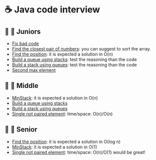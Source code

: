 # :coffee: Java code interview

## :boy: :girl: Juniors
 * [Fix bad code](https://github.com/firaja/om-java-interview/blob/master/src/main/java/com/openmind/interviews/BadCode.java)
 * [Find the closest pair of numbers](https://github.com/firaja/om-java-interview/blob/master/src/main/java/com/openmind/interviews/FindClosest.java): you can suggest to sort the array.
 * [Find the position](https://github.com/firaja/om-java-interview/blob/master/src/main/java/com/openmind/interviews/FindElement.java): it is expected a solution in O(n)
 * [Build a queue using stacks](https://github.com/firaja/om-java-interview/blob/master/src/main/java/com/openmind/interviews/QueueWithStacks.java): test the reasoning than the code
 * [Build a stack using queues](https://github.com/firaja/om-java-interview/blob/master/src/main/java/com/openmind/interviews/StackWithQueues.java): test the reasoning than the code
 * [Second max element](https://github.com/firaja/om-java-interview/blob/master/src/main/java/com/openmind/interviews/SecondMax.java)

## :man: :woman: Middle
 * [MinStack](https://github.com/firaja/om-java-interview/blob/master/src/main/java/com/openmind/interviews/MinStack.java): it is expected a solution in O(n)
 * [Build a queue using stacks](https://github.com/firaja/om-java-interview/blob/master/src/main/java/com/openmind/interviews/QueueWithStacks.java)
 * [Build a stack using queues](https://github.com/firaja/om-java-interview/blob/master/src/main/java/com/openmind/interviews/StackWithQueues.java)
 * [Single not paired element](https://github.com/firaja/om-java-interview/blob/master/src/main/java/com/openmind/interviews/SingleNotPairedElement.java): time/space: O(n)/O(n)

## :older_man: :older_woman: Senior
* [Find the position](https://github.com/firaja/om-java-interview/blob/master/src/main/java/com/openmind/interviews/FindElement.java): it is expected a solution in O(log n)
 * [MinStack](https://github.com/firaja/om-java-interview/blob/master/src/main/java/com/openmind/interviews/MinStack.java): it is expected a solution in O(1)
 * [Single not paired element](https://github.com/firaja/om-java-interview/blob/master/src/main/java/com/openmind/interviews/SingleNotPairedElement.java): time/space: O(n)/O(1) would be great!
